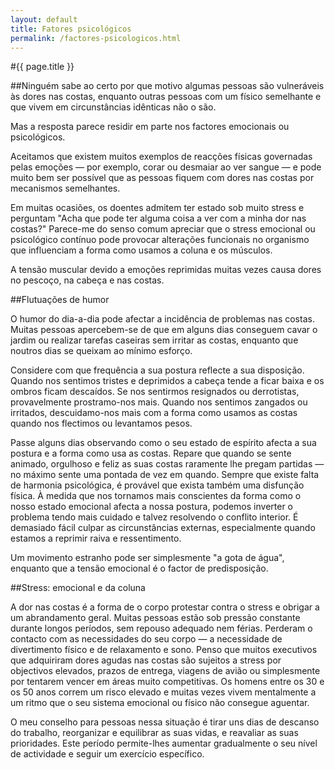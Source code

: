 ```yaml
---
layout: default
title: Fatores psicológicos
permalink: /factores-psicologicos.html
---
```


#{{ page.title }}

##Ninguém sabe ao certo por que motivo algumas pessoas são vulneráveis às dores nas costas, enquanto outras pessoas com um físico semelhante e que vivem em circunstâncias idênticas não o são.

Mas a resposta parece residir em parte nos factores emocionais ou psicológicos.

Aceitamos que existem muitos exemplos de reacções físicas governadas pelas emoções — por exemplo, corar ou desmaiar ao ver sangue — e pode muito bem ser possível que as pessoas fiquem com dores nas costas por mecanismos semelhantes.

Em muitas ocasiões, os doentes admitem ter estado sob muito stress e perguntam "Acha que pode ter alguma coisa a ver com a minha dor nas costas?" Parece-me do senso comum apreciar que o stress emocional ou psicológico contínuo pode provocar alterações funcionais no organismo que influenciam a forma como usamos a coluna e os músculos.

A tensão muscular devido a emoções reprimidas muitas vezes causa dores no pescoço, na cabeça e nas costas.

##Flutuações de humor

O humor do dia-a-dia pode afectar a incidência de problemas nas costas. Muitas pessoas apercebem-se de que em alguns dias conseguem cavar o jardim ou realizar tarefas caseiras sem irritar as costas, enquanto que noutros dias se queixam ao mínimo esforço.

Considere com que frequência a sua postura reflecte a sua disposição. Quando nos sentimos tristes e deprimidos a cabeça tende a ficar baixa e os ombros ficam descaídos. Se nos sentirmos resignados ou derrotistas, provavelmente prostramo-nos mais. Quando nos sentimos zangados ou irritados, descuidamo-nos mais com a forma como usamos as costas quando nos flectimos ou levantamos pesos.

Passe alguns dias observando como o seu estado de espírito afecta a sua postura e a forma como usa as costas. Repare que quando se sente animado, orgulhoso e feliz as suas costas raramente lhe pregam partidas — no máximo sente uma pontada de vez em quando. Sempre que existe falta de harmonia psicológica, é provável que exista também uma disfunção física. À medida que nos tornamos mais conscientes da forma como o nosso estado emocional afecta a nossa postura, podemos inverter o problema tendo mais cuidado e talvez resolvendo o conflito interior. É demasiado fácil culpar as circunstâncias externas, especialmente quando estamos a reprimir raiva e ressentimento.

Um movimento estranho pode ser simplesmente "a gota de água", enquanto que a tensão emocional é o factor de predisposição.

##Stress: emocional e da coluna

A dor nas costas é a forma de o corpo protestar contra o stress e obrigar a um abrandamento geral. Muitas pessoas estão sob pressão constante durante longos períodos, sem repouso adequado nem férias. Perderam o contacto com as necessidades do seu corpo — a necessidade de divertimento físico e de relaxamento e sono. Penso que muitos executivos que adquiriram dores agudas nas costas são sujeitos a stress por objectivos elevados, prazos de entrega, viagens de avião ou simplesmente por tentarem vencer em áreas muito competitivas. Os homens entre os 30 e os 50 anos correm um risco elevado e muitas vezes vivem mentalmente a um ritmo que o seu sistema emocional ou físico não consegue aguentar.

O meu conselho para pessoas nessa situação é tirar uns dias de descanso do trabalho, reorganizar e equilibrar as suas vidas, e reavaliar as suas prioridades. Este período permite-lhes aumentar gradualmente o seu nível de actividade e seguir um exercício específico.
